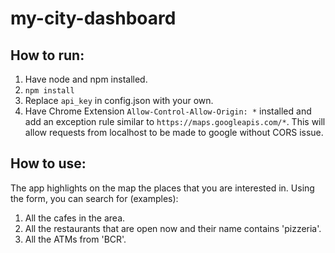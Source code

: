 # my-city-dashboard

## How to run:

1. Have node and npm installed.
2. `npm install`
3. Replace `api_key` in config.json with your own.
4. Have Chrome Extension `Allow-Control-Allow-Origin: *` installed and add an exception rule similar to `https://maps.googleapis.com/*`. This will allow requests from localhost to be made to google without CORS issue.

## How to use:

The app highlights on the map the places that you are interested in.
Using the form, you can search for (examples):
1. All the cafes in the area.
2. All the restaurants that are open now and their name contains 'pizzeria'.
3. All the ATMs from 'BCR'.
